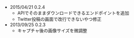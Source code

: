 - 2015/04/21 0.2.4
  - APIでそのままダウンロードできるエンドポイントを追加
  - Twitter投稿の画面で改行できないやつ修正
- 2013/09/25 0.2.3
  - キャプチャ後の画像サイズを微調整
